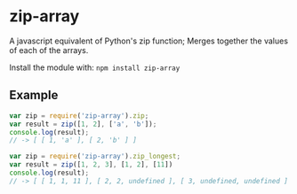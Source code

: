 # zip-array
A javascript equivalent of Python's zip function;
Merges together the values of each of the arrays.

Install the module with: `npm install zip-array`

## Example

```javascript
var zip = require('zip-array').zip;
var result = zip([1, 2], ['a', 'b']);
console.log(result); 
// -> [ [ 1, 'a' ], [ 2, 'b' ] ]

var zip = require('zip-array').zip_longest;
var result = zip([1, 2, 3], [1, 2], [11])
console.log(result); 
// -> [ [ 1, 1, 11 ], [ 2, 2, undefined ], [ 3, undefined, undefined ] ]
```
